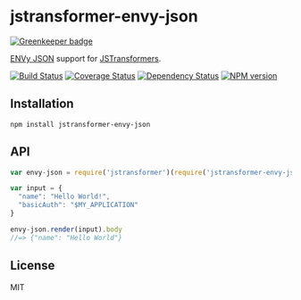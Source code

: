 # jstransformer-envy-json

[![Greenkeeper badge](https://badges.greenkeeper.io/jstransformers/jstransformer-envy-json.svg)](https://greenkeeper.io/)

[ENVy JSON](http://github.com/zeke/envy-json) support for [JSTransformers](http://github.com/jstransformers).

[![Build Status](https://img.shields.io/travis/jstransformers/jstransformer-envy-json/master.svg)](https://travis-ci.org/jstransformers/jstransformer-envy-json)
[![Coverage Status](https://img.shields.io/codecov/c/github/jstransformers/jstransformer-envy-json/master.svg)](https://codecov.io/gh/jstransformers/jstransformer-envy-json)
[![Dependency Status](https://img.shields.io/david/jstransformers/jstransformer-envy-json/master.svg)](http://david-dm.org/jstransformers/jstransformer-envy-json)
[![NPM version](https://img.shields.io/npm/v/jstransformer-envy-json.svg)](https://www.npmjs.org/package/jstransformer-envy-json)

## Installation

    npm install jstransformer-envy-json

## API

```js
var envy-json = require('jstransformer')(require('jstransformer-envy-json'));

var input = {
  "name": "Hello World!",
  "basicAuth": "$MY_APPLICATION"
}

envy-json.render(input).body
//=> {"name": "Hello World"}
```

## License

MIT
